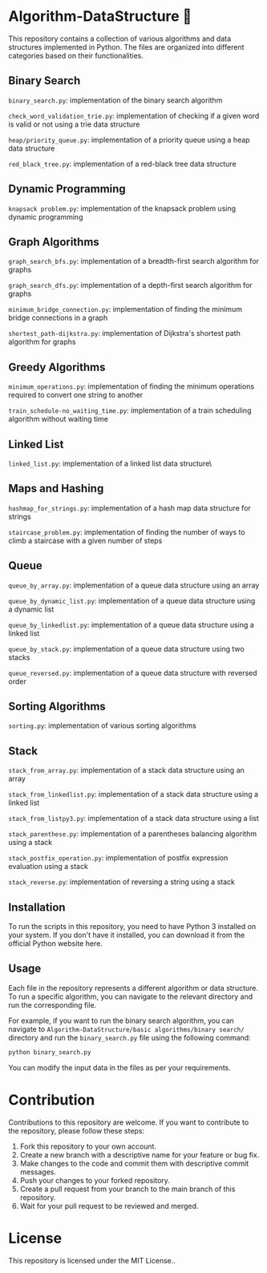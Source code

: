 # Algorithm-DataStructure :rocket:

This repository contains a collection of various algorithms and data structures implemented in Python. The files are organized into different categories based on their functionalities.

## Binary Search
`binary_search.py`: implementation of the binary search algorithm

`check_word_validation_trie.py`: implementation of checking if a given word is valid or not using a trie data structure

`heap/priority_queue.py`: implementation of a priority queue using a heap data structure

`red_black_tree.py`: implementation of a red-black tree data structure

## Dynamic Programming
`knapsack problem.py`: implementation of the knapsack problem using dynamic programming

## Graph Algorithms
`graph_search_bfs.py`: implementation of a breadth-first search algorithm for graphs

`graph_search_dfs.py`: implementation of a depth-first search algorithm for graphs

`minimum_bridge_connection.py`: implementation of finding the minimum bridge connections in a graph

`shortest_path-dijkstra.py`: implementation of Dijkstra's shortest path algorithm for graphs

## Greedy Algorithms
`minimum_operations.py`: implementation of finding the minimum operations required to convert one string to another

`train_schedule-no_waiting_time.py`: implementation of a train scheduling algorithm without waiting time

## Linked List
`linked_list.py`: implementation of a linked list data structure\

## Maps and Hashing
`hashmap_for_strings.py`: implementation of a hash map data structure for strings

`staircase_problem.py`: implementation of finding the number of ways to climb a staircase with a given number of steps

## Queue
`queue_by_array.py`: implementation of a queue data structure using an array

`queue_by_dynamic_list.py`: implementation of a queue data structure using a dynamic list

`queue_by_linkedlist.py`: implementation of a queue data structure using a linked list

`queue_by_stack.py`: implementation of a queue data structure using two stacks

`queue_reversed.py`: implementation of a queue data structure with reversed order

## Sorting Algorithms
`sorting.py`: implementation of various sorting algorithms

## Stack
`stack_from_array.py`: implementation of a stack data structure using an array

`stack_from_linkedlist.py`: implementation of a stack data structure using a linked list

`stack_from_listpy3.py`: implementation of a stack data structure using a list

`stack_parenthese.py`: implementation of a parentheses balancing algorithm using a stack

`stack_postfix_operation.py`: implementation of postfix expression evaluation using a stack

`stack_reverse.py`: implementation of reversing a string using a stack

## Installation
To run the scripts in this repository, you need to have Python 3 installed on your system. If you don't have it installed, you can download it from the official Python website here.

## Usage
Each file in the repository represents a different algorithm or data structure. To run a specific algorithm, you can navigate to the relevant directory and run the corresponding file.

For example, if you want to run the binary search algorithm, you can navigate to `Algorithm-DataStructure/basic algorithms/binary search/` directory and run the `binary_search.py` file using the following command:

```python
python binary_search.py
```
You can modify the input data in the files as per your requirements.

# Contribution
Contributions to this repository are welcome. If you want to contribute to the repository, please follow these steps:

1. Fork this repository to your own account.
2. Create a new branch with a descriptive name for your feature or bug fix.
3. Make changes to the code and commit them with descriptive commit messages.
4. Push your changes to your forked repository.
5. Create a pull request from your branch to the main branch of this repository.
6. Wait for your pull request to be reviewed and merged.

# License
This repository is licensed under the MIT License..






